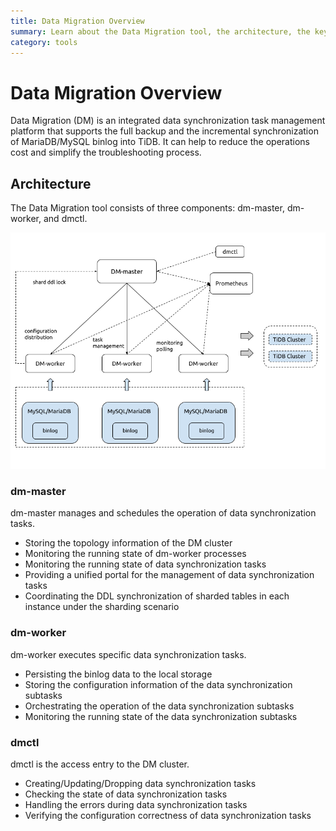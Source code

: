 ```yaml
---
title: Data Migration Overview
summary: Learn about the Data Migration tool, the architecture, the key components and features.
category: tools
---
```


# Data Migration Overview

Data Migration (DM) is an integrated data synchronization task management platform that supports the full backup and the incremental synchronization of MariaDB/MySQL binlog into TiDB. It can help to reduce the operations cost and simplify the troubleshooting process.

## Architecture

The Data Migration tool consists of three components: dm-master, dm-worker, and dmctl.

![Data Migration architecture](../media/dm-architecture.png)

### dm-master

dm-master manages and schedules the operation of data synchronization tasks.

- Storing the topology information of the DM cluster
- Monitoring the running state of dm-worker processes
- Monitoring the running state of data synchronization tasks
- Providing a unified portal for the management of data synchronization tasks
- Coordinating the DDL synchronization of sharded tables in each instance under the sharding scenario

### dm-worker

dm-worker executes specific data synchronization tasks.

- Persisting the binlog data to the local storage
- Storing the configuration information of the data synchronization subtasks
- Orchestrating the operation of the data synchronization subtasks
- Monitoring the running state of the data synchronization subtasks

### dmctl 

dmctl is the access entry to the DM cluster.

- Creating/Updating/Dropping data synchronization tasks
- Checking the state of data synchronization tasks
- Handling the errors during data synchronization tasks
- Verifying the configuration correctness of data synchronization tasks
